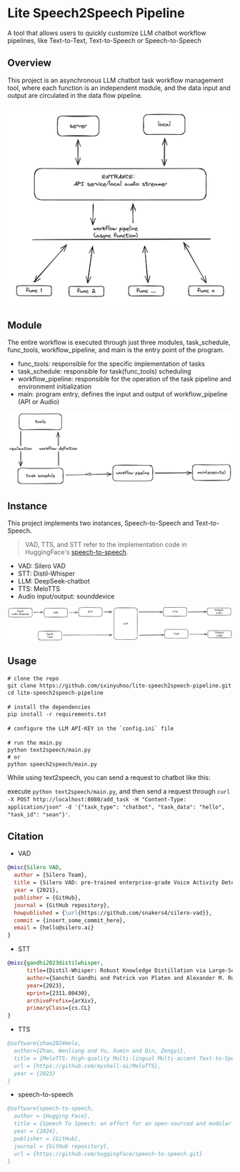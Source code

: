 # Lite Speech2Speech Pipeline

A tool that allows users to quickly customize LLM chatbot workflow pipelines, like Text-to-Text, Text-to-Speech or Speech-to-Speech

## Overview

This project is an asynchronous LLM chatbot task workflow management tool, where each function is an independent module, and the data input and output are circulated in the data flow pipeline.

![pipeline structure](./docs/img/pipeline%20structure.png)

## Module

The entire workflow is executed through just three modules, task_schedule, func_tools, workflow_pipeline, and main is the entry point of the program.

- func_tools: responsible for the specific implementation of tasks
- task_schedule: responsible for task(func_tools) scheduling
- workflow_pipeline: responsible for the operation of the task pipeline and environment initialization
- main: program entry, defines the input and output of workflow_pipeline (API or Audio)

![pipeline structure](./docs/img/pipeline%20function%20implementation.png)

## Instance

This project implements two instances, Speech-to-Speech and Text-to-Speech.

> VAD, TTS, and STT refer to the implementation code in HuggingFace's [speech-to-speech](https://github.com/huggingface/speech-to-speech.git).

- VAD: Silero VAD
- STT: Distil-Whisper
- LLM: DeepSeek-chatbot
- TTS: MeloTTS
- Audio input/output: sounddevice

![pipeline instance](./docs/img/pipeline%20instance.png)

## Usage

```shell
# clone the repo
git clone https://github.com/sxinyuhoo/lite-speech2speech-pipeline.git
cd lite-speech2speech-pipeline

# install the dependencies
pip install -r requirements.txt

# configure the LLM API-KEY in the `config.ini` file

# run the main.py
python text2speech/main.py 
# or 
python speech2speech/main.py

```

While using text2speech, you can send a request to chatbot like this:

execute `python text2speech/main.py`, and then send a request through `curl -X POST http://localhost:8080/add_task -H "Content-Type: application/json" -d '{"task_type": "chatbot", "task_data": "hello", "task_id": "sean"}'`.

## Citation

- VAD

```bibtex
@misc{Silero VAD,
  author = {Silero Team},
  title = {Silero VAD: pre-trained enterprise-grade Voice Activity Detector (VAD), Number Detector and Language Classifier},
  year = {2021},
  publisher = {GitHub},
  journal = {GitHub repository},
  howpublished = {\url{https://github.com/snakers4/silero-vad}},
  commit = {insert_some_commit_here},
  email = {hello@silero.ai}
}
```

- STT

```bibtex
@misc{gandhi2023distilwhisper,
      title={Distil-Whisper: Robust Knowledge Distillation via Large-Scale Pseudo Labelling},
      author={Sanchit Gandhi and Patrick von Platen and Alexander M. Rush},
      year={2023},
      eprint={2311.00430},
      archivePrefix={arXiv},
      primaryClass={cs.CL}
}
```

- TTS

```bibtex
@software{zhao2024melo,
  author={Zhao, Wenliang and Yu, Xumin and Qin, Zengyi},
  title = {MeloTTS: High-quality Multi-lingual Multi-accent Text-to-Speech},
  url = {https://github.com/myshell-ai/MeloTTS},
  year = {2023}
}
```

- speech-to-speech

```bibtex
@software{speech-to-speech,
  author = {Hugging Face},
  title = {Speech To Speech: an effort for an open-sourced and modular GPT4-o},
  year = {2024},
  publisher = {GitHub},
  journal = {GitHub repository},
  url = {https://github.com/huggingface/speech-to-speech.git}
}
```
